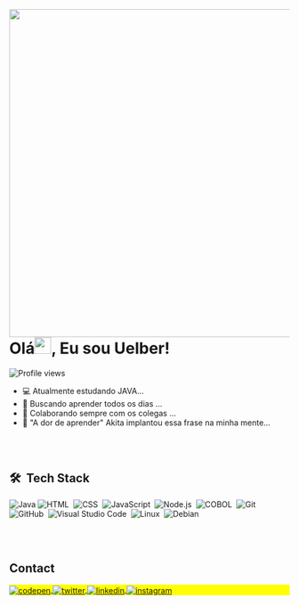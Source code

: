 <img align="right" height="590em" src="https://i.imgur.com/O7F00h1.jpeg"/>
<h1 align="left">Olá<img src="https://raw.githubusercontent.com/kaueMarques/kaueMarques/master/hi.gif" height="30px">, Eu sou Uelber!</h1>
<p align="left"> <img src="https://komarev.com/ghpvc/?username=uelberbell&color=yellow" alt="Profile views" /> </p>

- 💻 Atualmente estudando JAVA...
- 🔭 Buscando aprender todos os dias ...
- 👯 Colaborando sempre com os colegas ...
- 🤔 "A dor de aprender" Akita implantou essa frase na minha mente...

<br><br>

## 🛠 &nbsp;Tech Stack

![Java](https://img.shields.io/badge/java-%23ED8B00.svg?style=for-the-badge&logo=openjdk&logoColor=white)
![HTML](https://img.shields.io/badge/-HTML-05122A?style=flat&logo=HTML5)&nbsp;
![CSS](https://img.shields.io/badge/-CSS-05122A?style=flat&logo=CSS3&logoColor=1572B6)&nbsp;
![JavaScript](https://img.shields.io/badge/-JavaScript-05122A?style=flat&logo=javascript)&nbsp;
![Node.js](https://img.shields.io/badge/-Node.js-05122A?style=flat&logo=node.js)&nbsp;
![COBOL](https://img.shields.io/badge/-COBOL-05122A?style=flat&logo=COBOL)&nbsp;
![Git](https://img.shields.io/badge/-Git-05122A?style=flat&logo=git)&nbsp;
![GitHub](https://img.shields.io/badge/-GitHub-05122A?style=flat&logo=github)&nbsp;
![Visual Studio Code](https://img.shields.io/badge/-Visual%20Studio%20Code-05122A?style=flat&logo=visual-studio-code&logoColor=007ACC)&nbsp;
![Linux](https://img.shields.io/badge/-Linux-05122A?style=flat&logo=linux)&nbsp;
![Debian](https://img.shields.io/badge/-Debian-05122A?style=flat&logo=debian)&nbsp;


<br><br>

## Contact

<p align="left" style="background:yellow">
<a href="https://codepen.io/uelberbell" target="_blank">
  <img align="center" src="https://img.shields.io/badge/-uelberbell-05122A?style=flat&logo=codepen" alt="codepen"/>
</a>
  <a href="https://twitter.com/uelberbell" target="_blank">
  <img align="center" src="https://img.shields.io/badge/-uelberbell-05122A?style=flat&logo=twitter" alt="twitter"/>  
</a>
<a href="https://www.linkedin.com/in/uelber-pereira-914b51142/" target="_blank">
  <img align="center" src="https://img.shields.io/badge/-uelberbell-05122A?style=flat&logo=linkedin" alt="linkedin"/>
</a>
<a href="https://instagram.com/uelberbell" target="_blank">
 <img align="center" src="https://img.shields.io/badge/-uelberbell-05122A?style=flat&logo=instagram" alt="instagram"/>
</a>

  
<br><br>
<!-- 
## ⚙️ &nbsp;GitHub Analytics

<p align="left">
<img width="300em" src="https://github-readme-stats.vercel.app/api?username=uelberbell&show_icons=true&theme=vision-friendly-dark" alt="uelberbell's stats"/>
<img width="300em" src="https://github-readme-stats.vercel.app/api/top-langs/?username=uelberbell&layout=compact&theme=vision-friendly-dark" alt="uelberbell's most languages"/>
</p>

<br><br>
